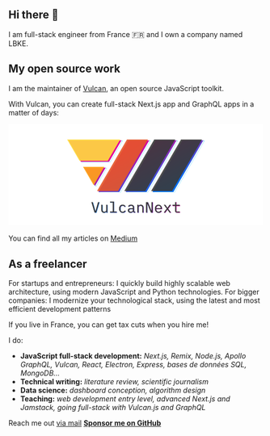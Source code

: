 ## Hi there 👋

I am full-stack engineer from France 🇫🇷 and I own a company named LBKE. 

## My open source work

I am the maintainer of [Vulcan](https://vulcan-docs.vercel.app/), an open source JavaScript toolkit. 

With Vulcan, you can create full-stack Next.js app and GraphQL apps in a matter of days:

[![Vulcan Next logo](https://raw.githubusercontent.com/eric-burel/eric-burel/main/vn-full-color-padded-1000-500.png)](https://vulcan-docs.vercel.app/)

You can find all my articles on [Medium](https://medium.com/@eric.burel)

## As a freelancer

For startups and entrepreneurs: I quickly build highly scalable web architecture, using modern JavaScript and Python technologies.
For bigger companies: I modernize your technological stack, using the latest and most efficient development patterns

If you live in France, you can get tax cuts when you hire me!

I do:
- **JavaScript full-stack development:** *Next.js, Remix, Node.js, Apollo GraphQL, Vulcan, React, Electron, Express, bases de données SQL, MongoDB...*
- **Technical writing:** *literature review, scientific journalism*
- **Data science:**  *dashboard conception, algorithm design*
- **Teaching:** *web development entry level, advanced Next.js and Jamstack, going full-stack with Vulcan.js and GraphQL*


Reach me out <a href="mailto:eb@lbke.fr">via mail</a>
**[Sponsor me on GitHub](https://github.com/sponsors/eric-burel)**
